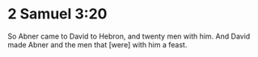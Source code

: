 # 2 Samuel 3:20

So Abner came to David to Hebron, and twenty men with him. And David made Abner and the men that [were] with him a feast.
